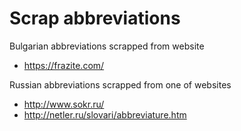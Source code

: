 # Scrap abbreviations

Bulgarian abbreviations scrapped from website 
- https://frazite.com/

Russian abbreviations scrapped from one of websites
- http://www.sokr.ru/
- http://netler.ru/slovari/abbreviature.htm



